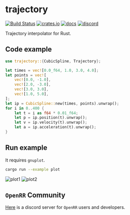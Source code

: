 # trajectory

[![Build Status](https://img.shields.io/github/workflow/status/openrr/trajectory/CI/main)](https://github.com/openrr/trajectory/actions) [![crates.io](https://img.shields.io/crates/v/trajectory.svg)](https://crates.io/crates/trajectory) [![docs](https://docs.rs/trajectory/badge.svg)](https://docs.rs/trajectory) [![discord](https://dcbadge.vercel.app/api/server/8DAFFKc88B?style=flat)](https://discord.gg/8DAFFKc88B)

Trajectory interpolator for Rust.

## Code example

```rust
use trajectory::{CubicSpline, Trajectory};

let times = vec![0.0_f64, 1.0, 3.0, 4.0];
let points = vec![
    vec![0.0, -1.0],
    vec![2.0, -3.0],
    vec![3.0, 3.0],
    vec![1.0, 5.0],
];
let ip = CubicSpline::new(times, points).unwrap();
for i in 0..400 {
    let t = i as f64 * 0.01_f64;
    let p = ip.position(t).unwrap();
    let v = ip.velocity(t).unwrap();
    let a = ip.acceleration(t).unwrap();
}
```

## Run example

It requires `gnuplot`.

```bash
cargo run --example plot
```

![plot1](https://github.com/openrr/trajectory/raw/main/img/plot1.png)
![plot2](https://github.com/openrr/trajectory/raw/main/img/plot2.png)

## `OpenRR` Community

[Here](https://discord.gg/8DAFFKc88B) is a discord server for `OpenRR` users and developers.
